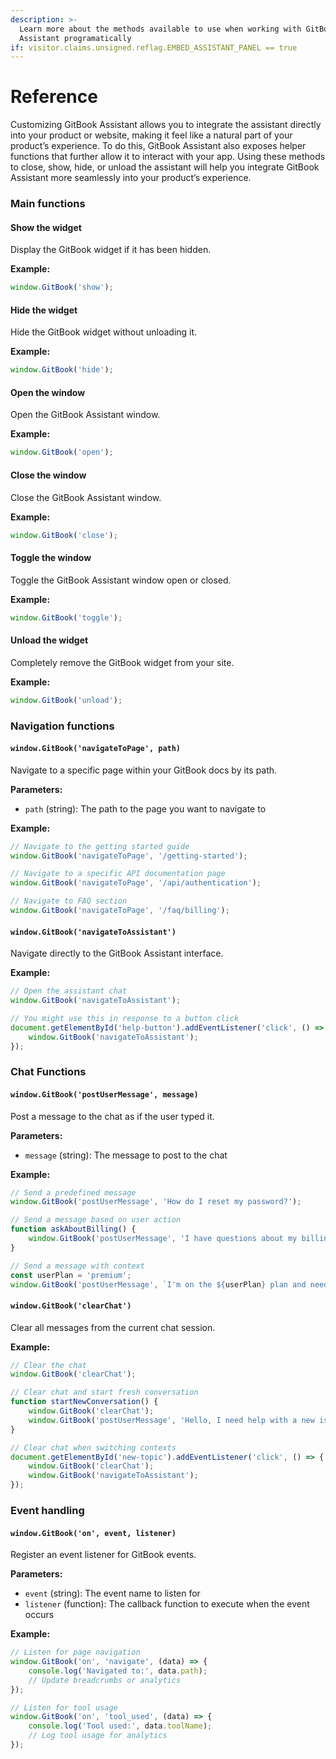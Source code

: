```yaml
---
description: >-
  Learn more about the methods available to use when working with GitBook
  Assistant programatically
if: visitor.claims.unsigned.reflag.EMBED_ASSISTANT_PANEL == true
---
```


# Reference

Customizing GitBook Assistant allows you to integrate the assistant directly into your product or website, making it feel like a natural part of your product’s experience. To do this, GitBook Assistant also exposes helper functions that further allow it to interact with your app. Using these methods to close, show, hide, or unload the assistant will help you integrate GitBook Assistant more seamlessly into your product’s experience.

### Main functions

#### Show the widget

Display the GitBook widget if it has been hidden.

**Example:**

```js
window.GitBook('show');
```

#### Hide the widget

Hide the GitBook widget without unloading it.

**Example:**

```js
window.GitBook('hide');
```

#### Open the window

Open the GitBook Assistant window.

**Example:**

```js
window.GitBook('open');
```

#### Close the window

Close the GitBook Assistant window.

**Example:**

```js
window.GitBook('close');
```

#### Toggle the window

Toggle the GitBook Assistant window open or closed.

**Example:**

```js
window.GitBook('toggle');
```

#### Unload the widget

Completely remove the GitBook widget from your site.

**Example:**

```js
window.GitBook('unload');
```

### Navigation functions

#### `window.GitBook('navigateToPage', path)`

Navigate to a specific page within your GitBook docs by its path.

**Parameters:**

* `path` (string): The path to the page you want to navigate to

**Example:**

```javascript
// Navigate to the getting started guide
window.GitBook('navigateToPage', '/getting-started');

// Navigate to a specific API documentation page
window.GitBook('navigateToPage', '/api/authentication');

// Navigate to FAQ section
window.GitBook('navigateToPage', '/faq/billing');
```

#### `window.GitBook('navigateToAssistant')`

Navigate directly to the GitBook Assistant interface.

**Example:**

```javascript
// Open the assistant chat
window.GitBook('navigateToAssistant');

// You might use this in response to a button click
document.getElementById('help-button').addEventListener('click', () => {
    window.GitBook('navigateToAssistant');
});
```

### Chat Functions

#### `window.GitBook('postUserMessage', message)`

Post a message to the chat as if the user typed it.

**Parameters:**

* `message` (string): The message to post to the chat

**Example:**

```javascript
// Send a predefined message
window.GitBook('postUserMessage', 'How do I reset my password?');

// Send a message based on user action
function askAboutBilling() {
    window.GitBook('postUserMessage', 'I have questions about my billing');
}

// Send a message with context
const userPlan = 'premium';
window.GitBook('postUserMessage', `I'm on the ${userPlan} plan and need help with advanced features`);
```

#### `window.GitBook('clearChat')`

Clear all messages from the current chat session.

**Example:**

```javascript
// Clear the chat
window.GitBook('clearChat');

// Clear chat and start fresh conversation
function startNewConversation() {
    window.GitBook('clearChat');
    window.GitBook('postUserMessage', 'Hello, I need help with a new issue');
}

// Clear chat when switching contexts
document.getElementById('new-topic').addEventListener('click', () => {
    window.GitBook('clearChat');
    window.GitBook('navigateToAssistant');
});
```

### Event handling

#### `window.GitBook('on', event, listener)`

Register an event listener for GitBook events.

**Parameters:**

* `event` (string): The event name to listen for
* `listener` (function): The callback function to execute when the event occurs

**Example:**

```javascript
// Listen for page navigation
window.GitBook('on', 'navigate', (data) => {
    console.log('Navigated to:', data.path);
    // Update breadcrumbs or analytics
});

// Listen for tool usage
window.GitBook('on', 'tool_used', (data) => {
    console.log('Tool used:', data.toolName);
    // Log tool usage for analytics
});
```
